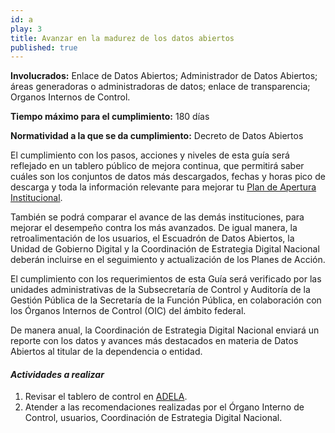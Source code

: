 ```yaml
---
id: a
play: 3
title: Avanzar en la madurez de los datos abiertos
published: true
---
```


**Involucrados:** Enlace de Datos Abiertos; Administrador de Datos Abiertos; áreas generadoras o administradoras de datos; enlace de transparencia; Organos Internos de Control.

**Tiempo máximo para el cumplimiento:** 180 días

**Normatividad a la que  se da cumplimiento:** Decreto de Datos Abiertos

El cumplimiento con los pasos, acciones y niveles de esta guía será reflejado en un tablero público de mejora continua, que permitirá saber cuáles son los conjuntos de datos más descargados, fechas y horas pico de descarga y toda la información relevante para mejorar tu [Plan de Apertura Institucional](http://mxabierto.github.io/guia/#play5). 

También se podrá comparar el avance de las demás instituciones, para mejorar el desempeño contra los más avanzados. De igual manera, la retroalimentación de los usuarios, el Escuadrón de Datos Abiertos, la Unidad de Gobierno Digital y la Coordinación de Estrategia Digital Nacional deberán incluirse en el seguimiento y actualización de los Planes de Acción.

El cumplimiento con los requerimientos de esta Guía será verificado por las unidades administrativas de la Subsecretaría de Control y Auditoría de la Gestión Pública de la Secretaría de la Función Pública, en colaboración con los Órganos Internos de Control (OIC) del ámbito federal.

De manera anual, la Coordinación de Estrategia Digital Nacional enviará un reporte con los datos y avances más destacados en materia de Datos Abiertos al titular de la dependencia o entidad.

#### _Actividades a realizar_

1. Revisar el tablero de control en [ADELA](http://adela.datos.gob.mx/).
2. Atender a las recomendaciones realizadas por el Órgano Interno de Control, usuarios, Coordinación de Estrategia  Digital Nacional.